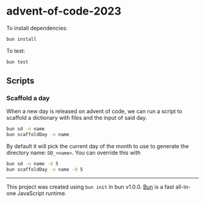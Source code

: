 # advent-of-code-2023

To install dependencies:

```bash
bun install
```

To test:

```bash
bun test
```

## Scripts

### Scaffold a day
When a new day is released on advent of code, we can run a script to scaffold a dictionary with files and the input of said day.

```bash
bun sd -n name
bun scaffoldDay -n name
```

By default it will pick the current day of the month to use to generate the directory name: `DD_<name>`. You can override this with

```bash
bun sd -n name -d 5
bun scaffoldDay -n name -d 5
```

---

This project was created using `bun init` in bun v1.0.0. [Bun](https://bun.sh) is a fast all-in-one JavaScript runtime.
